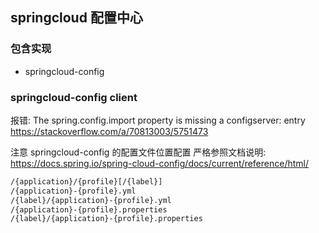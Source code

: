 ## springcloud 配置中心

### 包含实现
- springcloud-config

### springcloud-config client
报错: The spring.config.import property is missing a configserver: entry
https://stackoverflow.com/a/70813003/5751473

注意 springcloud-config 的配置文件位置配置
严格参照文档说明: https://docs.spring.io/spring-cloud-config/docs/current/reference/html/

```txt
/{application}/{profile}[/{label}]
/{application}-{profile}.yml
/{label}/{application}-{profile}.yml
/{application}-{profile}.properties
/{label}/{application}-{profile}.properties
```
